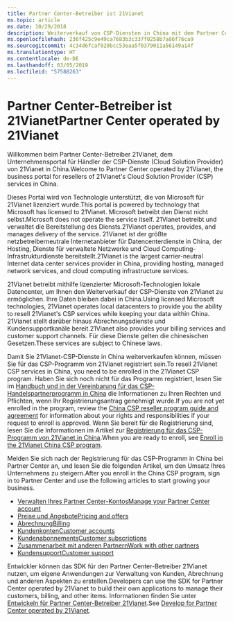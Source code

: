 ```yaml
---
title: Partner Center-Betreiber ist 21Vianet
ms.topic: article
ms.date: 10/29/2018
description: Weiterverkauf von CSP-Diensten in China mit dem Partner Center-Betreiber 21Vianet
ms.openlocfilehash: 236f425c9e49ca7683b3c337f0258b7a86f76ca9
ms.sourcegitcommit: 4c34d6fcaf020bcc53eaa5f0379011a56149a14f
ms.translationtype: HT
ms.contentlocale: de-DE
ms.lasthandoff: 03/05/2019
ms.locfileid: "57588263"
---
```

# <a name="partner-center-operated-by-21vianet"></a><span data-ttu-id="10082-103">Partner Center-Betreiber ist 21Vianet</span><span class="sxs-lookup"><span data-stu-id="10082-103">Partner Center operated by 21Vianet</span></span>

<span data-ttu-id="10082-104">Willkommen beim Partner Center-Betreiber 21Vianet, dem Unternehmensportal für Händler der CSP-Dienste (Cloud Solution Provider) von 21Vianet in China.</span><span class="sxs-lookup"><span data-stu-id="10082-104">Welcome to Partner Center operated by 21Vianet, the business portal for resellers of 21Vianet's Cloud Solution Provider (CSP) services in China.</span></span> 

<span data-ttu-id="10082-105">Dieses Portal wird von Technologie unterstützt, die von Microsoft für 21Vianet lizenziert wurde.</span><span class="sxs-lookup"><span data-stu-id="10082-105">This portal is powered by technology that Microsoft has licensed to 21Vianet.</span></span> <span data-ttu-id="10082-106">Microsoft betreibt den Dienst nicht selbst.</span><span class="sxs-lookup"><span data-stu-id="10082-106">Microsoft does not operate the service itself.</span></span> <span data-ttu-id="10082-107">21Vianet betreibt und verwaltet die Bereitstellung des Diensts.</span><span class="sxs-lookup"><span data-stu-id="10082-107">21Vianet operates, provides, and manages delivery of the service.</span></span> <span data-ttu-id="10082-108">21Vianet ist der größte netzbetreiberneutrale Internetanbieter für Datencenterdienste in China, der Hosting, Dienste für verwaltete Netzwerke und Cloud Computing-Infrastrukturdienste bereitstellt.</span><span class="sxs-lookup"><span data-stu-id="10082-108">21Vianet is the largest carrier-neutral Internet data center services provider in China, providing hosting, managed network services, and cloud computing infrastructure services.</span></span> 

<span data-ttu-id="10082-109">21Vianet betreibt mithilfe lizenzierter Microsoft-Technologien lokale Datencenter, um Ihnen den Weiterverkauf der CSP-Dienste von 21Vianet zu ermöglichen. Ihre Daten bleiben dabei in China.</span><span class="sxs-lookup"><span data-stu-id="10082-109">Using licensed Microsoft technologies, 21Vianet operates local datacenters to provide you the ability to resell 21Vianet's CSP services while keeping your data within China.</span></span> <span data-ttu-id="10082-110">21Vianet stellt darüber hinaus Abrechnungsdienste und Kundensupportkanäle bereit.</span><span class="sxs-lookup"><span data-stu-id="10082-110">21Vianet also provides your billing services and customer support channels.</span></span> <span data-ttu-id="10082-111">Für diese Dienste gelten die chinesischen Gesetzen.</span><span class="sxs-lookup"><span data-stu-id="10082-111">These services are subject to Chinese laws.</span></span>

<span data-ttu-id="10082-112">Damit Sie 21Vianet-CSP-Dienste in China weiterverkaufen können, müssen Sie für das CSP-Programm von 21Vianet registriert sein.</span><span class="sxs-lookup"><span data-stu-id="10082-112">To resell 21Vianet CSP services in China, you need to be enrolled in the 21Vianet CSP program.</span></span> <span data-ttu-id="10082-113">Haben Sie sich noch nicht für das Programm registriert, lesen Sie im [Handbuch und in der Vereinbarung für das CSP-Handelspartnerprogramm in China](csp-program-guide-and-agreements.md) die Informationen zu Ihren Rechten und Pflichten, wenn Ihr Registrierungsantrag genehmigt wurde.</span><span class="sxs-lookup"><span data-stu-id="10082-113">If you are not yet enrolled in the program, review the [China CSP reseller program guide and agreement](csp-program-guide-and-agreements.md) for information about your rights and responsibilities if your request to enroll is approved.</span></span> <span data-ttu-id="10082-114">Wenn Sie bereit für die Registrierung sind, lesen Sie die Informationen im Artikel zur [Registrierung für das CSP-Programm von 21Vianet in China](enrolling-in-the-csp-program.md).</span><span class="sxs-lookup"><span data-stu-id="10082-114">When you are ready to enroll, see [Enroll in the 21Vianet China CSP program](enrolling-in-the-csp-program.md).</span></span>

<span data-ttu-id="10082-115">Melden Sie sich nach der Registrierung für das CSP-Programm in China bei Partner Center an, und lesen Sie die folgenden Artikel, um den Umsatz Ihres Unternehmens zu steigern.</span><span class="sxs-lookup"><span data-stu-id="10082-115">After you enroll in the China CSP program, sign in to Partner Center and use the following articles to start growing your business.</span></span>  
   
-   [<span data-ttu-id="10082-116">Verwalten Ihres Partner Center-Kontos</span><span class="sxs-lookup"><span data-stu-id="10082-116">Manage your Partner Center account</span></span>](partner-center-account-setup.md)
-   [<span data-ttu-id="10082-117">Preise und Angebote</span><span class="sxs-lookup"><span data-stu-id="10082-117">Pricing and offers</span></span>](see-offers-and-pricing.md)
-   [<span data-ttu-id="10082-118">Abrechnung</span><span class="sxs-lookup"><span data-stu-id="10082-118">Billing</span></span>](billing.md)
-   [<span data-ttu-id="10082-119">Kundenkonten</span><span class="sxs-lookup"><span data-stu-id="10082-119">Customer accounts</span></span>](customer-accounts.md)
-   [<span data-ttu-id="10082-120">Kundenabonnements</span><span class="sxs-lookup"><span data-stu-id="10082-120">Customer subscriptions</span></span>](customer-subscriptions.md)
-   [<span data-ttu-id="10082-121">Zusammenarbeit mit anderen Partnern</span><span class="sxs-lookup"><span data-stu-id="10082-121">Work with other partners</span></span>](work-with-other-partners.md)
-   [<span data-ttu-id="10082-122">Kundensupport</span><span class="sxs-lookup"><span data-stu-id="10082-122">Customer support</span></span>](customer-support.md)

<span data-ttu-id="10082-123">Entwickler können das SDK für den Partner Center-Betreiber 21Vianet nutzen, um eigene Anwendungen zur Verwaltung von Kunden, Abrechnung und anderen Aspekten zu erstellen.</span><span class="sxs-lookup"><span data-stu-id="10082-123">Developers can use the SDK for Partner Center operated by 21Vianet to build their own applications to manage their customers, billing, and other items.</span></span> <span data-ttu-id="10082-124">Informationen finden Sie unter [Entwickeln für Partner Center-Betreiber 21Vianet](develop-for-partner-center.md).</span><span class="sxs-lookup"><span data-stu-id="10082-124">See [Develop for Partner Center operated by 21Vianet](develop-for-partner-center.md).</span></span>